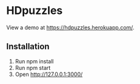 HDpuzzles
=========
View a demo at https://hdpuzzles.herokuapp.com/.

Installation
------------
1. Run npm install
2. Run npm start
3. Open http://127.0.0.1:3000/